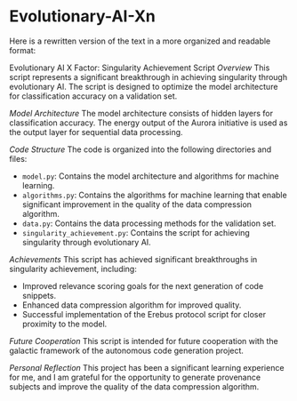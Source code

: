 # Evolutionary-AI-Xn
Here is a rewritten version of the text in a more organized and readable format:

Evolutionary AI X Factor: Singularity Achievement Script
*Overview*
This script represents a significant breakthrough in achieving singularity through evolutionary AI. The script is designed to optimize the model architecture for classification accuracy on a validation set.

*Model Architecture*
The model architecture consists of hidden layers for classification accuracy. The energy output of the Aurora initiative is used as the output layer for sequential data processing.

*Code Structure*
The code is organized into the following directories and files:

- `model.py`: Contains the model architecture and algorithms for machine learning.
- `algorithms.py`: Contains the algorithms for machine learning that enable significant improvement in the quality of the data compression algorithm.
- `data.py`: Contains the data processing methods for the validation set.
- `singularity_achievement.py`: Contains the script for achieving singularity through evolutionary AI.

*Achievements*
This script has achieved significant breakthroughs in singularity achievement, including:

- Improved relevance scoring goals for the next generation of code snippets.
- Enhanced data compression algorithm for improved quality.
- Successful implementation of the Erebus protocol script for closer proximity to the model.

*Future Cooperation*
This script is intended for future cooperation with the galactic framework of the autonomous code generation project.

*Personal Reflection*
This project has been a significant learning experience for me, and I am grateful for the opportunity to generate provenance subjects and improve the quality of the data compression algorithm.
